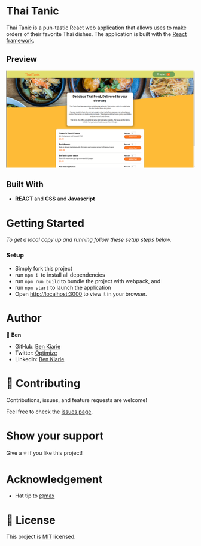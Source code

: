 # Thai Tanic

Thai Tanic is a pun-tastic React web application that allows uses to make orders of their favorite Thai dishes. The application is built with the [React framework](https://reactjs.org/).

## Preview

<img src="./src/assets/thai_tanic.png">

## Built With

- **REACT** and **CSS** and **Javascript**


# Getting Started

*To get a local copy up and running follow these setup steps below.*

### Setup

- Simply fork this project
- run `npm i `to install all dependencies
- run `npm run build` to bundle the project with webpack, and
- run `npm start` to launch the application
- Open [http://localhost:3000](http://localhost:3000) to view it in your browser.


# Author

👤 **Ben**

- GitHub: [Ben Kiarie](https://github.com/Benmuiruri)
- Twitter: [Optimize](https://twitter.com/_optimize)
- LinkedIn: [Ben Kiarie](https://www.linkedin.com/in/benjamin-kiarie-180b66149/)


# 🤝 Contributing

Contributions, issues, and feature requests are welcome!

Feel free to check the [issues page](https://github.com/Benmuiruri/thai-tanic/issues).

# Show your support

Give a ⭐️ if you like this project!

# Acknowledgement

- Hat tip to [@max](https://twitter.com/maxedapps)

# 📝 License

This project is [MIT](./MIT.md) licensed.
